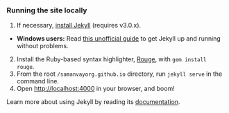 ### Running the site locally

1. If necessary, [install Jekyll](http://jekyllrb.com/docs/installation) (requires v3.0.x).
  * **Windows users:** Read [this unofficial guide](http://jekyll-windows.juthilo.com/) to get Jekyll up and running without problems.
2. Install the Ruby-based syntax highlighter, [Rouge](https://github.com/jneen/rouge), with `gem install rouge`.
3. From the root `/samanvayorg.github.io` directory, run `jekyll serve` in the command line.
4. Open <http://localhost:4000> in your browser, and boom!

Learn more about using Jekyll by reading its [documentation](http://jekyllrb.com/docs/home/).
